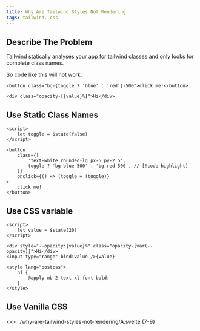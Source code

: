 ```yaml
---
title: Why Are Tailwind Styles Not Rendering
tags: tailwind, css
---
```


<script setup>
import SvelteRepl from '../../Svelte.vue'
import Asdf from './why-are-tailwind-styles-not-rendering/A.svelte?raw'
</script>

## Describe The Problem

Tailwind statically analyses your app for tailwind classes and only looks for complete class names. <a href="https://tailwindcss.com/docs/detecting-classes-in-source-files#dynamic-class-names"><Badge type="tip" text="src" />
</a>

So code like this will not work.

```svelte
<button class="bg-{toggle ? 'blue' : 'red'}-500">click me!</button>
```

```svelte
<div class="opacity-[{value}%]">Hi</div>
```

## Use Static Class Names

```svelte
<script>
	let toggle = $state(false)
</script>

<button
	class={[
		'text-white rounded-lg px-5 py-2.5',
		toggle ? 'bg-blue-500' : 'bg-red-500', // [!code highlight]
	]}
	onclick={() => (toggle = !toggle)}
>
	click me!
</button>
```

<!-- Demo -->

## Use CSS variable

```svelte {5}
<script>
	let value = $state(20)
</script>

<div style="--opacity:{value}%" class="opacity-[var(--opacity)]">Hi</div>
<input type="range" bind:value />{value}

<style lang="postcss">
	h1 {
		@apply mb-2 text-xl font-bold;
	}
</style>
```

## Use Vanilla CSS

<<< ./why-are-tailwind-styles-not-rendering/A.svelte {7-9}

<SvelteRepl :files="[
	{
		name:'App.svelte',
		contents:Asdf,
	}
]" />

